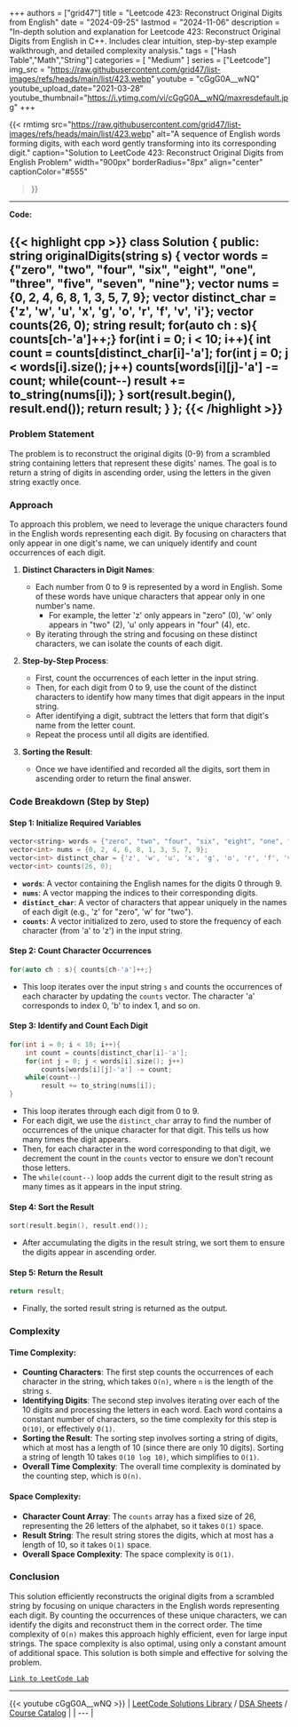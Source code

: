 
+++
authors = ["grid47"]
title = "Leetcode 423: Reconstruct Original Digits from English"
date = "2024-09-25"
lastmod = "2024-11-06"
description = "In-depth solution and explanation for Leetcode 423: Reconstruct Original Digits from English in C++. Includes clear intuition, step-by-step example walkthrough, and detailed complexity analysis."
tags = ["Hash Table","Math","String"]
categories = [
    "Medium"
]
series = ["Leetcode"]
img_src = "https://raw.githubusercontent.com/grid47/list-images/refs/heads/main/list/423.webp"
youtube = "cGgG0A__wNQ"
youtube_upload_date="2021-03-28"
youtube_thumbnail="https://i.ytimg.com/vi/cGgG0A__wNQ/maxresdefault.jpg"
+++


{{< rmtimg 
    src="https://raw.githubusercontent.com/grid47/list-images/refs/heads/main/list/423.webp" 
    alt="A sequence of English words forming digits, with each word gently transforming into its corresponding digit."
    caption="Solution to LeetCode 423: Reconstruct Original Digits from English Problem"
    width="900px"
    borderRadius="8px"
    align="center" 
    captionColor="#555"
>}}
---
**Code:**

{{< highlight cpp >}}
class Solution {
public:
    string originalDigits(string s) {
        vector<string> words = {"zero", "two", "four", "six", "eight", "one", "three", "five", "seven", "nine"};
        vector<int> nums = {0, 2, 4, 6, 8, 1, 3, 5, 7, 9};
        vector<int> distinct_char = {'z', 'w', 'u', 'x', 'g', 'o', 'r', 'f', 'v', 'i'};
        vector<int> counts(26, 0);
        string result;
        for(auto ch : s){ counts[ch-'a']++;}
        for(int i = 0; i < 10; i++){
            int count = counts[distinct_char[i]-'a'];
            for(int j = 0; j < words[i].size(); j++)
                counts[words[i][j]-'a'] -= count;
            while(count--)
                result += to_string(nums[i]);
        }
        sort(result.begin(), result.end());
        return result;
    }
};
{{< /highlight >}}
---

### Problem Statement

The problem is to reconstruct the original digits (0-9) from a scrambled string containing letters that represent these digits' names. The goal is to return a string of digits in ascending order, using the letters in the given string exactly once.

### Approach

To approach this problem, we need to leverage the unique characters found in the English words representing each digit. By focusing on characters that only appear in one digit's name, we can uniquely identify and count occurrences of each digit.

1. **Distinct Characters in Digit Names**: 
   - Each number from 0 to 9 is represented by a word in English. Some of these words have unique characters that appear only in one number's name.
     - For example, the letter 'z' only appears in "zero" (0), 'w' only appears in "two" (2), 'u' only appears in "four" (4), etc.
   - By iterating through the string and focusing on these distinct characters, we can isolate the counts of each digit.

2. **Step-by-Step Process**:
   - First, count the occurrences of each letter in the input string.
   - Then, for each digit from 0 to 9, use the count of the distinct characters to identify how many times that digit appears in the input string.
   - After identifying a digit, subtract the letters that form that digit's name from the letter count.
   - Repeat the process until all digits are identified.

3. **Sorting the Result**:
   - Once we have identified and recorded all the digits, sort them in ascending order to return the final answer.

### Code Breakdown (Step by Step)

#### Step 1: Initialize Required Variables

```cpp
vector<string> words = {"zero", "two", "four", "six", "eight", "one", "three", "five", "seven", "nine"};
vector<int> nums = {0, 2, 4, 6, 8, 1, 3, 5, 7, 9};
vector<int> distinct_char = {'z', 'w', 'u', 'x', 'g', 'o', 'r', 'f', 'v', 'i'};
vector<int> counts(26, 0);
```

- **`words`**: A vector containing the English names for the digits 0 through 9.
- **`nums`**: A vector mapping the indices to their corresponding digits.
- **`distinct_char`**: A vector of characters that appear uniquely in the names of each digit (e.g., 'z' for "zero", 'w' for "two").
- **`counts`**: A vector initialized to zero, used to store the frequency of each character (from 'a' to 'z') in the input string.

#### Step 2: Count Character Occurrences

```cpp
for(auto ch : s){ counts[ch-'a']++;}
```

- This loop iterates over the input string `s` and counts the occurrences of each character by updating the `counts` vector. The character 'a' corresponds to index 0, 'b' to index 1, and so on.

#### Step 3: Identify and Count Each Digit

```cpp
for(int i = 0; i < 10; i++){
    int count = counts[distinct_char[i]-'a'];
    for(int j = 0; j < words[i].size(); j++)
        counts[words[i][j]-'a'] -= count;
    while(count--)
        result += to_string(nums[i]);
}
```

- This loop iterates through each digit from 0 to 9.
- For each digit, we use the `distinct_char` array to find the number of occurrences of the unique character for that digit. This tells us how many times the digit appears.
- Then, for each character in the word corresponding to that digit, we decrement the count in the `counts` vector to ensure we don't recount those letters.
- The `while(count--)` loop adds the current digit to the result string as many times as it appears in the input string.

#### Step 4: Sort the Result

```cpp
sort(result.begin(), result.end());
```

- After accumulating the digits in the result string, we sort them to ensure the digits appear in ascending order.

#### Step 5: Return the Result

```cpp
return result;
```

- Finally, the sorted result string is returned as the output.

### Complexity

#### Time Complexity:
- **Counting Characters**: The first step counts the occurrences of each character in the string, which takes `O(n)`, where `n` is the length of the string `s`.
- **Identifying Digits**: The second step involves iterating over each of the 10 digits and processing the letters in each word. Each word contains a constant number of characters, so the time complexity for this step is `O(10)`, or effectively `O(1)`.
- **Sorting the Result**: The sorting step involves sorting a string of digits, which at most has a length of 10 (since there are only 10 digits). Sorting a string of length 10 takes `O(10 log 10)`, which simplifies to `O(1)`.
- **Overall Time Complexity**: The overall time complexity is dominated by the counting step, which is `O(n)`.

#### Space Complexity:
- **Character Count Array**: The `counts` array has a fixed size of 26, representing the 26 letters of the alphabet, so it takes `O(1)` space.
- **Result String**: The result string stores the digits, which at most has a length of 10, so it takes `O(1)` space.
- **Overall Space Complexity**: The space complexity is `O(1)`.

### Conclusion

This solution efficiently reconstructs the original digits from a scrambled string by focusing on unique characters in the English words representing each digit. By counting the occurrences of these unique characters, we can identify the digits and reconstruct them in the correct order. The time complexity of `O(n)` makes this approach highly efficient, even for large input strings. The space complexity is also optimal, using only a constant amount of additional space. This solution is both simple and effective for solving the problem.

[`Link to LeetCode Lab`](https://leetcode.com/problems/reconstruct-original-digits-from-english/description/)

---
{{< youtube cGgG0A__wNQ >}}
| [LeetCode Solutions Library](https://grid47.xyz/leetcode/) / [DSA Sheets](https://grid47.xyz/sheets/) / [Course Catalog](https://grid47.xyz/courses/) |
| --- |
